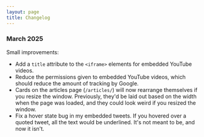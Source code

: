 ```yaml
---
layout: page
title: Changelog
---
```


### March 2025

Small improvements:

*   Add a `title` attribute to the `<iframe>` elements for embedded YouTube videos.
*   Reduce the permissions given to embedded YouTube videos, which should reduce the amount of tracking by Google.
*   Cards on the articles page (`/articles/`) will now rearrange themselves if you resize the window.
    Previously, they'd be laid out based on the width when the page was loaded, and they could look weird if you resized the window.
*   Fix a hover state bug in my embedded tweets.
    If you hovered over a quoted tweet, all the text would be underlined.
    It's not meant to be, and now it isn't.